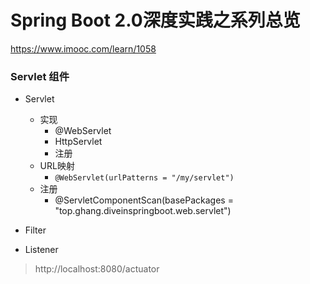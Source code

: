 # Spring Boot 2.0深度实践之系列总览

https://www.imooc.com/learn/1058

### Servlet 组件

- Servlet
    - 实现
        - @WebServlet
        - HttpServlet
        - 注册
    - URL映射
        - `@WebServlet(urlPatterns = "/my/servlet")`
    - 注册
        - @ServletComponentScan(basePackages = "top.ghang.diveinspringboot.web.servlet")
- Filter

- Listener



> http://localhost:8080/actuator